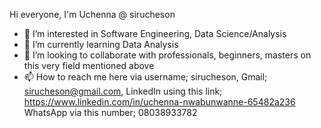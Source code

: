 Hi everyone, I'm Uchenna @ sirucheson
- 👀 I’m interested in Software Engineering, Data Science/Analysis
- 🌱 I’m currently learning Data Analysis
- 💞️ I’m looking to collaborate with professionals, beginners, masters on this very field mentioned above
- 📫 How to reach me here via username; sirucheson, Gmail; sirucheson@gmail.com, LinkedIn using this link; https://www.linkedin.com/in/uchenna-nwabunwanne-65482a236
WhatsApp via this number; 08038933782
